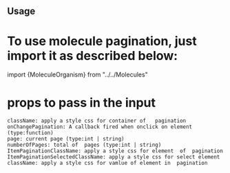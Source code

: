 ## Usage

# To use molecule pagination, just import it as described below:

import {MoleculeOrganism} from "../../Molecules"

# props to pass in the input

    className: apply a style css for container of   pagination
    onChangePagination: A callback fired when onclick on element (type:function)
    page: current page (type:int | string)
    numberOfPages: total of  pages (type:int | string)
    ItemPaginationClassName: apply a style css for element  of  pagination
    ItemPaginationSelectedClassName: apply a style css for select element
    className: apply a style css for vamlue of element in  pagination
